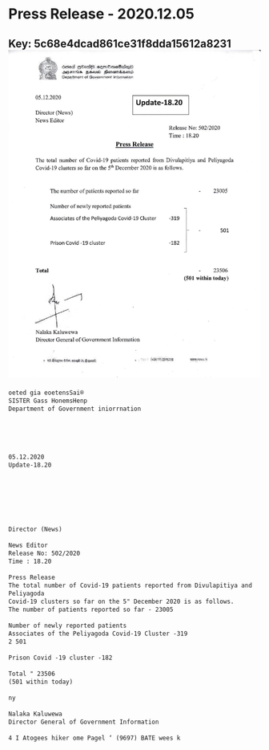 # Press Release - 2020.12.05 
Key: 5c68e4dcad861ce31f8dda15612a8231 
![img](img/5c68e4dcad861ce31f8dda15612a8231.jpg)
---
```
oeted gia eoetensSai®
SISTER Gass HonemsHenp
Department of Government iniorrnation

 

 

05.12.2020
Update-18.20

 

 

 

Director (News)

News Editor
Release No: 502/2020
Time : 18.20

Press Release
The total number of Covid-19 patients reported from Divulapitiya and Peliyagoda
Covid-19 clusters so far on the 5" December 2020 is as follows.
The number of patients reported so far - 23005

Number of newly reported patients
Associates of the Peliyagoda Covid-19 Cluster -319
2 501

Prison Covid -19 cluster -182

Total " 23506
(501 within today)

ny

Nalaka Kaluwewa
Director General of Government Information

4 I Atogees hiker ome Pagel ‘ (9697) BATE wees k

```
